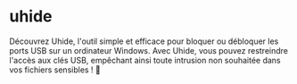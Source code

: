 # uhide

Découvrez Uhide, l'outil simple et efficace pour bloquer ou débloquer les ports USB sur un ordinateur Windows. Avec Uhide, vous pouvez restreindre l'accès aux clés USB, empêchant ainsi toute intrusion non souhaitée dans vos fichiers sensibles ! 🌟
